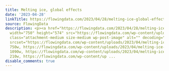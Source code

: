 ```yaml
---
title: Melting ice, global effects
date: '2023-04-28'
linkTitle: https://flowingdata.com/2023/04/28/melting-ice-global-effects/
source: FlowingData
description: <p><a href="https://flowingdata.com/2023/04/28/melting-ice-global-effects/"><img
  width="750" height="574" src="https://flowingdata.com/wp-content/uploads/2023/04/melting-ice-effects-750x574.png"
  class="attachment-medium size-medium wp-post-image" alt="" decoding="async" loading="lazy"
  srcset="https://flowingdata.com/wp-content/uploads/2023/04/melting-ice-effects-750x574.png
  750w, https://flowingdata.com/wp-content/uploads/2023/04/melting-ice-effects-1090x834.png
  1090w, https://flowingdata.com/wp-content/uploads/2023/04/melting-ice-effects-210x161.png
  210w, https://flowingdata.com/wp-content/up ...
disable_comments: true
---
```

<p><a href="https://flowingdata.com/2023/04/28/melting-ice-global-effects/"><img width="750" height="574" src="https://flowingdata.com/wp-content/uploads/2023/04/melting-ice-effects-750x574.png" class="attachment-medium size-medium wp-post-image" alt="" decoding="async" loading="lazy" srcset="https://flowingdata.com/wp-content/uploads/2023/04/melting-ice-effects-750x574.png 750w, https://flowingdata.com/wp-content/uploads/2023/04/melting-ice-effects-1090x834.png 1090w, https://flowingdata.com/wp-content/uploads/2023/04/melting-ice-effects-210x161.png 210w, https://flowingdata.com/wp-content/up ...